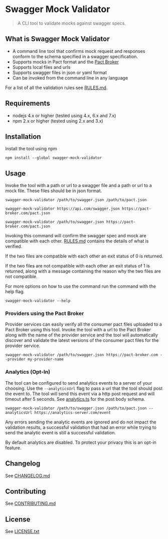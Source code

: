 # Swagger Mock Validator
> A CLI tool to validate mocks against swagger specs.

## What is Swagger Mock Validator
- A command line tool that confirms mock request and responses conform to the schema specified in a swagger specification.
- Supports mocks in Pact format and the [Pact Broker](https://github.com/bethesque/pact_broker)
- Supports local files and urls
- Supports swagger files in json or yaml format
- Can be invoked from the command line in any language

For a list of all the validation rules see [RULES.md](RULES.md).

## Requirements
- nodejs 4.x or higher (tested using 4.x, 6.x and 7.x)
- npm 2.x or higher (tested using 2.x and 3.x)

## Installation

Install the tool using npm
```
npm install --global swagger-mock-validator
```

## Usage
Invoke the tool with a path or url to a swagger file and a path or url to a mock file. These files should be in json format.
```
swagger-mock-validator /path/to/swagger.json /path/to/pact.json

swagger-mock-validator https://api.com/swagger.json https://pact-broker.com/pact.json

swagger-mock-validator /path/to/swagger.json https://pact-broker.com/pact.json
```

Invoking this command will confirm the swagger spec and mock are compatible with each other. [RULES.md](RULES.md) contains the details of what is verified.

If the two files are compatible with each other an exit status of 0 is returned.

If the two files are not compatible with each other an exit status of 1 is returned, along with a message containing the reason why the two files are not compatible.

For more options on how to use the command run the command with the help flag.
```
swagger-mock-validator --help
```

### Providers using the Pact Broker

Provider services can easily verify all the consumer pact files uploaded to a Pact Broker using this tool. Invoke the tool with a url to the Pact Broker along with the name of the provider service and the tool will automatically discover and validate the latest versions of the consumer pact files for the provider service.
```
swagger-mock-validator /path/to/swagger.json https://pact-broker.com --provider my-provider-name
```

### Analytics (Opt-In)

The tool can be configured to send analytics events to a server of your choosing. Use the `--analyticsUrl` flag to pass a url that the tool should post the event to. The tool will send this event via a http post request and will timeout after 5 seconds. See [analytics.ts](lib/swagger-mock-validator/analytics.ts) for the post body schema.

```
swagger-mock-validator /path/to/swagger.json /path/to/pact.json --analyticsUrl https://analytics-server.com/event
```

Any errors sending the analytic events are ignored and do not impact the validation results, a successful validation that had an error while trying to send the analytic event is still a successful validation.

By default analytics are disabled. To protect your privacy this is an opt-in feature.

## Changelog
See [CHANGELOG.md](CHANGELOG.md)

## Contributing
See [CONTRIBUTING.md](CONTRIBUTING.md)

## License
See [LICENSE.txt](LICENSE.txt)
